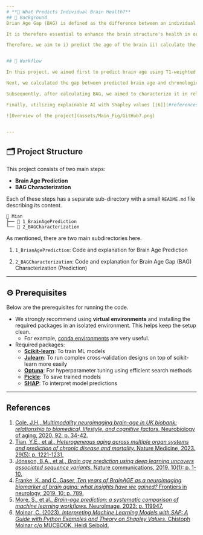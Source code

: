 ```yaml
---
# **🧠 What Predicts Individual Brain Health?**
## 📖 Background
Brian Age Gap (BAG) is defined as the difference between an individual's chronological age and the age predicted by a machine learning (ML) algorithm based on individual brain features derived from neuroimaging data. It has been shown that the BAG is in relation to various environmental and lifestyle factors collectively such as medical and biomedical variables, diet and nutrition, social factors, substance use, etc [[1-2]](#references). Among all individual variations, BAG can serve as a general indicator of an individual’s brain health playing a crucial role in the understanding of cognitive aging, the early detection of neurodegenerative conditions, and the evaluation of potential interventions [[3-5]](#references). 

It is therefore essential to enhance the brain structure's health in order to improve the quality of life and well-being of individuals; moreover, as many societies face the challenge of a large portion of the aging population and the increasing pressure on the healthcare systems preventing this, promoting brain health can help them to alleviate some of this burden. 

Therefore, we aim to i) predict the age of the brain ii) calculate the BAG, and iii) finally address this question by using a wide range of biomedical, lifestyle, and sociodemographic variables (known as exposomes) conjointly to predict the BAG in a large population.


## 🔄 Workflow

In this project, we aimed first to predict brain age using T1-weighted MRI scans. We leveraged the richness of a well-known large cohort of (cognitively) healthy participants in the [UK Biobank](https://www.ukbiobank.ac.uk/) (under [UK Biobank Application ID: 41655](https://www.ukbiobank.ac.uk/enable-your-research/approved-research/characterizing-brain-networks-and-their-inter-individual-variability-by-high-throughput-imaging-and-computational-modelling)) to develop machine learning (ML) models that predict brain age from structural MRI data (known as imaging variables) on a super healthy group and then tested these models on the rest of the UK Biobank population.

Next, we calculated the gap between predicted brain age and chronological age — known as the **Brain Age Gap (BAG)**. BAG is thought to serve as an important biomarker reflecting pathological processes in the brain.

Subsequently, after calculating BAG, we aimed to characterize it in relation to a range of demographic, biomedical, lifestyle, and other variables (i.e., exposomes). We again, utilized state-of-the-art ML models to characterize BAG using the aforementioned exposomes. In this stage, the calculated BAG from the previous stage would be the target and exposomes are our feature inputs.

Finally, utilizing explainable AI with Shapley values [[6]](#references), by assigning importance to each variable contributing to a prediction, we tried to find the most important exposomes on predicting the BAG.

![Overview of the project](assets/Main_Fig/GitHub7.png)


---
```


## 🗂️ Project Structure

This project consists of two main steps:

- **Brain Age Prediction**
- **BAG Characterization**

Each of these steps has a separate sub-directory with a small `README.md` file describing its content.

```
📁 Mian
├── 📁 1_BrainAgePrediction
└── 📁 2_BAGCharacterization

```
As mentioned, there are two main subdirectories here.

1. `1_BrianAgePrediction`: Code and explanation for Brain Age Prediction

2. `2_BAGCharacterization`: Code and explanation for Brain Age Gap (BAG) Characterization (Prediction)
---


## ⚙️ Prerequisites

Below are the prerequisites for running the code.

- We strongly recommend using **virtual environments** and installing the required packages in an isolated environment. This helps keep the setup clean.  
    - For example, [conda environments](https://docs.conda.io/projects/conda/en/latest/user-guide/tasks/manage-environments.html) are very useful.
- Required packages:
    - [**Scikit-learn**](https://scikit-learn.org/stable/): To train ML models  
    - [**Julearn**](https://juaml.github.io/julearn/main/index.html): To run complex cross-validation designs on top of scikit-learn more easily  
    - [**Optuna**](https://optuna.org/): For hyperparameter tuning using efficient search methods  
    - [**Pickle**](https://docs.python.org/3/library/pickle.html#data-stream-format): To save trained models  
    - [**SHAP**](https://shap.readthedocs.io/en/latest/index.html): To interpret model predictions
---
## References
1.    [Cole, J.H., *Multimodality neuroimaging brain-age in UK biobank: relationship to biomedical, lifestyle, and cognitive factors.* Neurobiology of aging, 2020. 92: p. 34-42.](https://www.sciencedirect.com/science/article/pii/S0197458020301056)
2.    [Tian, Y.E., et al., *Heterogeneous aging across multiple organ systems and prediction of chronic disease and mortality.* Nature Medicine, 2023. 29(5): p. 1221-1231.](https://www.nature.com/articles/s41591-023-02296-6)
3.    [Jónsson, B.A., et al., *Brain age prediction using deep learning uncovers associated sequence variants.* Nature communications, 2019. 10(1): p. 1-10.](https://www.nature.com/articles/s41467-019-13163-9)
4.	[Franke, K. and C. Gaser, *Ten years of BrainAGE as a neuroimaging biomarker of brain aging: what insights have we gained?* Frontiers in neurology, 2019. 10: p. 789.](https://www.frontiersin.org/journals/neurology/articles/10.3389/fneur.2019.00789/full)
5.	[More, S., et al., *Brain-age prediction: a systematic comparison of machine learning workflows.* NeuroImage, 2023: p. 119947.](https://www.sciencedirect.com/science/article/pii/S1053811923000940)
6.    [Molnar, C. (2023). *Interpreting Machine Learning Models with SAP: A Guide with Python Examples and Theory on Shapley Values.* Chistoph Molnar c/o MUCBOOK, Heidi Seibold.](https://christophmolnar.com/books/shap)



